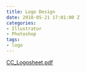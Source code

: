 ```yaml
---
title: Logo Design
date: 2018-05-21 17:01:00 Z
categories:
- Illustrator
- Photoshop
tags:
- logo
---
```


[CC_Logosheet.pdf](/uploads/CC_Logosheet.pdf)